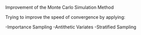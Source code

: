 Improvement of the Monte Carlo Simulation Method

Trying to improve the speed of convergence by applying:

-Importance Sampling
-Antithetic Variates
-Stratified Sampling
